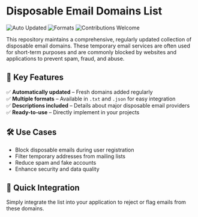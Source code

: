 # Disposable Email Domains List

![Auto Updated](https://img.shields.io/badge/Updated-Daily-brightgreen)
![Formats](https://img.shields.io/badge/Formats-TXT%20%7C%20JSON-blue)
![Contributions Welcome](https://img.shields.io/badge/Contributions-Welcome-green)

This repository maintains a comprehensive, regularly updated collection of disposable email domains. These temporary email services are often used for short-term purposes and are commonly blocked by websites and applications to prevent spam, fraud, and abuse.

## 🔑 Key Features

✅ **Automatically updated** – Fresh domains added regularly  
✅ **Multiple formats** – Available in `.txt` and `.json` for easy integration  
✅ **Descriptions included** – Details about major disposable email providers  
✅ **Ready-to-use** – Directly implement in your projects  

## 🛠 Use Cases

- Block disposable emails during user registration
- Filter temporary addresses from mailing lists
- Reduce spam and fake accounts
- Enhance security and data quality

## 🚀 Quick Integration

Simply integrate the list into your application to reject or flag emails from these domains.
